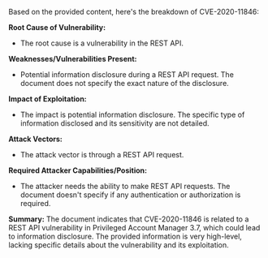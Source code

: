 Based on the provided content, here's the breakdown of CVE-2020-11846:

**Root Cause of Vulnerability:**
- The root cause is a vulnerability in the REST API.

**Weaknesses/Vulnerabilities Present:**
- Potential information disclosure during a REST API request. The document does not specify the exact nature of the disclosure.

**Impact of Exploitation:**
- The impact is potential information disclosure. The specific type of information disclosed and its sensitivity are not detailed.

**Attack Vectors:**
- The attack vector is through a REST API request.

**Required Attacker Capabilities/Position:**
- The attacker needs the ability to make REST API requests. The document doesn't specify if any authentication or authorization is required.

**Summary:**
The document indicates that CVE-2020-11846 is related to a REST API vulnerability in Privileged Account Manager 3.7, which could lead to information disclosure. The provided information is very high-level, lacking specific details about the vulnerability and its exploitation.